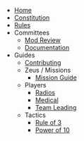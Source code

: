 * [Home](/)
* [Constitution](/constitution.md)
* [Rules](/rules.md)
* Committees
  * [Mod Review](/committees/modreview.md)
  * [Documentation](/committees/documentation.md)
* Guides
  * [Contributing](/style.md)
  * Zeus / Missions
    * [Mission Guide](/guides/makers/mission.md)
  * Players
    * [Radios](/guides/players/radios.md)
    * [Medical](/guides/players/medical.md)
    * [Team Leading](/guides/players/teamlead.md)
  * Tactics
    * [Rule of 3](/guides/tactics/rule_of_3.md)
    * [Power of 10](/guides/tactics/power_of_10.md)
